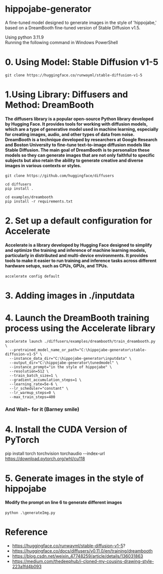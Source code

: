 # hippojabe-generator
A fine-tuned model designed to generate images in the style of 'hippojabe,' based on a DreamBooth fine-tuned version of Stable Diffusion v1.5.

Using python 3.11.9 <br>
Running the following command in Windows PowerShell

# 0. Using Model: Stable Diffusion v1-5
```
git clone https://huggingface.co/runwayml/stable-diffusion-v1-5 
```
# 1.Using Library: Diffusers and Method: DreamBooth
#### The diffusers library is a popular open-source Python library developed by Hugging Face. It provides tools for working with diffusion models, which are a type of generative model used in machine learning, especially for creating images, audio, and other types of data from noise. DreamBooth is a technique developed by researchers at Google Research and Boston University to fine-tune text-to-image diffusion models like Stable Diffusion. The main goal of DreamBooth is to personalize these models so they can generate images that are not only faithful to specific subjects but also retain the ability to generate creative and diverse images in various contexts or styles.
```
git clone https://github.com/huggingface/diffusers

cd diffusers
pip install .

cd examples/dreambooth
pip install -r requirements.txt
```
# 2. Set up a default configuration for Accelerate
#### Accelerate is a library developed by Hugging Face designed to simplify and optimize the training and inference of machine learning models, particularly in distributed and multi-device environments. It provides tools to make it easier to run training and inference tasks across different hardware setups, such as CPUs, GPUs, and TPUs.

```
accelerate config default
```
# 3. Adding images in ./inputdata 

# 4. Launch the DreamBooth training process using the Accelerate library
```
accelerate launch ./diffusers/examples/dreambooth/train_dreambooth.py \
  --pretrained_model_name_or_path="C:\hippojabe-generator\stable-diffusion-v1-5" \
  --instance_data_dir="C:\hippojabe-generator\inputdata" \
  --output_dir="C:\hippojabe-generator\tunedmodel" \
  --instance_prompt="in the style of hippojabe" \
  --resolution=512 \
  --train_batch_size=1 \
  --gradient_accumulation_steps=1 \
  --learning_rate=5e-6 \
  --lr_scheduler="constant" \
  --lr_warmup_steps=0 \
  --max_train_steps=400
```
### And Wait~ for it (Barney smile)

# 4. Install the CUDA Version of PyTorch
pip install torch torchvision torchaudio --index-url https://download.pytorch.org/whl/cu118

# 5. Generate images in the style of hippojabe
#### Modify the prompt on line 6 to generate different images
```
python .\generateImg.py
```

# Reference 
- https://huggingface.co/runwayml/stable-diffusion-v1-5?
- https://huggingface.co/docs/diffusers/v0.11.0/en/training/dreambooth
- https://blog.csdn.net/weixin_47748259/article/details/136031863
- https://medium.com/thedeephub/i-cloned-my-cousins-drawing-style-223a1fd4b093